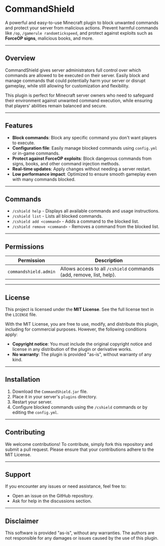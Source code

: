 # **CommandShield**  
A powerful and easy-to-use Minecraft plugin to block unwanted commands and protect your server from malicious actions. Prevent harmful commands like `/op`, `/gamerule randomtickspeed`, and protect against exploits such as **ForceOP signs**, malicious books, and more.

---

## **Overview**  
CommandShield gives server administrators full control over which commands are allowed to be executed on their server. Easily block and manage commands that could potentially harm your server or disrupt gameplay, while still allowing for customization and flexibility. 

This plugin is perfect for Minecraft server owners who need to safeguard their environment against unwanted command execution, while ensuring that players' abilities remain balanced and secure.

---

## **Features**  
- **Block commands**: Block any specific command you don't want players to execute.
- **Configuration file**: Easily manage blocked commands using `config.yml` or in-game commands.
- **Protect against ForceOP exploits**: Block dangerous commands from signs, books, and other command injection methods.
- **Real-time updates**: Apply changes without needing a server restart.
- **Low performance impact**: Optimized to ensure smooth gameplay even with many commands blocked.

---

## **Commands**  

- `/cshield help` - Displays all available commands and usage instructions.  
- `/cshield list` - Lists all blocked commands.  
- `/cshield add <command>` - Adds a command to the blocked list.  
- `/cshield remove <command>` - Removes a command from the blocked list.  

---

## **Permissions**  

| Permission | Description |
|------------|-------------|
| `commandshield.admin` | Allows access to all `/cshield` commands (add, remove, list, help). |

---

## **License**  
This project is licensed under the **MIT License**. See the full license text in the `LICENSE` file.

With the MIT License, you are free to use, modify, and distribute this plugin, including for commercial purposes. However, the following conditions apply:

- **Copyright notice**: You must include the original copyright notice and license in any distribution of the plugin or derivative works.
- **No warranty**: The plugin is provided "as-is", without warranty of any kind.

---

## **Installation**  
1. Download the `CommandShield.jar` file.  
2. Place it in your server's `plugins` directory.  
3. Restart your server.  
4. Configure blocked commands using the `/cshield` commands or by editing the `config.yml`.

---

## **Contributing**  
We welcome contributions! To contribute, simply fork this repository and submit a pull request. Please ensure that your contributions adhere to the MIT License.

---

## **Support**  
If you encounter any issues or need assistance, feel free to:
- Open an issue on the GitHub repository.
- Ask for help in the discussions section.

---

## **Disclaimer**  
This software is provided "as-is", without any warranties. The authors are not responsible for any damages or issues caused by the use of this plugin.

